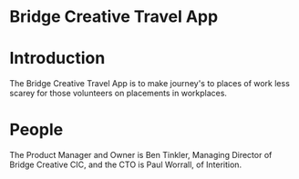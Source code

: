 # Bridge Creative Travel App

# Introduction

The Bridge Creative Travel App is to make journey's to places of work less scarey for those volunteers on placements in workplaces.

# People

The Product Manager and Owner is Ben Tinkler, Managing Director of Bridge Creative CIC, and the CTO is Paul Worrall, of Interition.
